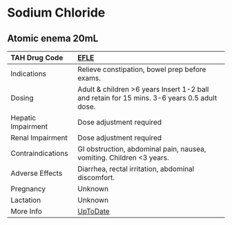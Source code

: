 # Sodium Chloride

## Atomic enema 20mL

| TAH Drug Code      | [EFLE](https://www.tahsda.org.tw/drugs/hissearch.php?drug_code=EFLE)                                                     |
|:-------------------|:-------------------------------------------------------------------------------------------------------------------------|
| Indications        | Relieve constipation, bowel prep before exams.                                                                           |
| Dosing             | Adult & children >6 years Insert 1-2 ball and retain for 15 mins. 3-6 years 0.5 adult dose.                              |
| Hepatic Impairment | Dose adjustment required                                                                                                 |
| Renal Impairment   | Dose adjustment required                                                                                                 |
| Contraindications  | GI obstruction, abdominal pain, nausea, vomiting. Children <3 years.                                                     |
| Adverse Effects    | Diarrhea, rectal irritation, abdominal discomfort.                                                                       |
| Pregnancy          | Unknown                                                                                                                  |
| Lactation          | Unknown                                                                                                                  |
| More Info          | [UpToDate](https://www.uptodate.com/contents/sodium-chloride-preparations-saline-and-oral-salt-tablets-drug-information) |

